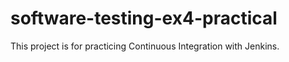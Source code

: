 # software-testing-ex4-practical
<!-- # Software Testing Project -->

This project is for practicing Continuous Integration with Jenkins.

